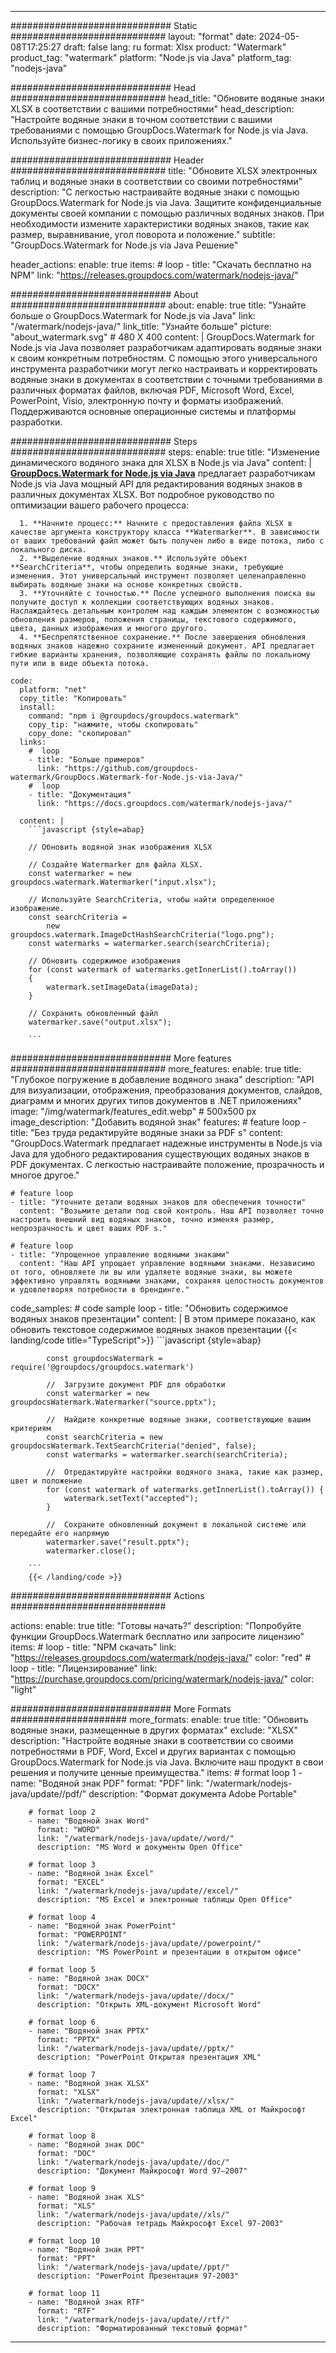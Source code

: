 
---
############################# Static ############################
layout: "format"
date:  2024-05-08T17:25:27
draft: false
lang: ru
format: Xlsx
product: "Watermark"
product_tag: "watermark"
platform: "Node.js via Java"
platform_tag: "nodejs-java"

############################# Head ############################
head_title: "Обновите водяные знаки XLSX в соответствии с вашими потребностями"
head_description: "Настройте водяные знаки в точном соответствии с вашими требованиями с помощью GroupDocs.Watermark for Node.js via Java. Используйте бизнес-логику в своих приложениях."

############################# Header ############################
title: "Обновите XLSX электронных таблиц и водяные знаки в соответствии со своими потребностями" 
description: "С легкостью настраивайте водяные знаки с помощью GroupDocs.Watermark for Node.js via Java. Защитите конфиденциальные документы своей компании с помощью различных водяных знаков. При необходимости измените характеристики водяных знаков, такие как размер, выравнивание, угол поворота и положение."
subtitle: "GroupDocs.Watermark for Node.js via Java Решение" 

header_actions:
  enable: true
  items:
    #  loop
    - title: "Скачать бесплатно на NPM"
      link: "https://releases.groupdocs.com/watermark/nodejs-java/"
      
############################# About ############################
about:
    enable: true
    title: "Узнайте больше о GroupDocs.Watermark for Node.js via Java"
    link: "/watermark/nodejs-java/"
    link_title: "Узнайте больше"
    picture: "about_watermark.svg" # 480 X 400
    content: |
       GroupDocs.Watermark for Node.js via Java позволяет разработчикам адаптировать водяные знаки к своим конкретным потребностям. С помощью этого универсального инструмента разработчики могут легко настраивать и корректировать водяные знаки в документах в соответствии с точными требованиями в различных форматах файлов, включая PDF, Microsoft Word, Excel, PowerPoint, Visio, электронную почту и форматы изображений. Поддерживаются основные операционные системы и платформы разработки.

############################# Steps ############################
steps:
    enable: true
    title: "Изменение динамического водяного знака для XLSX в Node.js via Java"
    content: |
      **[GroupDocs.Watermark for Node.js via Java](https://products.groupdocs.com/watermark/nodejs-java/)** предлагает разработчикам Node.js via Java мощный API для редактирования водяных знаков в различных документах XLSX. Вот подробное руководство по оптимизации вашего рабочего процесса:
      
      1. **Начните процесс:** Начните с предоставления файла XLSX в качестве аргумента конструктору класса **Watermarker**. В зависимости от ваших требований файл может быть получен либо в виде потока, либо с локального диска.
      2. **Выделение водяных знаков.** Используйте объект **SearchCriteria**, чтобы определить водяные знаки, требующие изменения. Этот универсальный инструмент позволяет целенаправленно выбирать водяные знаки на основе конкретных свойств.
      3. **Уточняйте с точностью.** После успешного выполнения поиска вы получите доступ к коллекции соответствующих водяных знаков. Наслаждайтесь детальным контролем над каждым элементом с возможностью обновления размеров, положения страницы, текстового содержимого, цвета, данных изображения и многого другого.
      4. **Беспрепятственное сохранение.** После завершения обновления водяных знаков надежно сохраните измененный документ. API предлагает гибкие варианты хранения, позволяющие сохранять файлы по локальному пути или в виде объекта потока.
   
    code:
      platform: "net"
      copy_title: "Копировать"
      install:
        command: "npm i @groupdocs/groupdocs.watermark"
        copy_tip: "нажмите, чтобы скопировать"
        copy_done: "скопировал"
      links:
        #  loop
        - title: "Больше примеров"
          link: "https://github.com/groupdocs-watermark/GroupDocs.Watermark-for-Node.js-via-Java/"
        #  loop
        - title: "Документация"
          link: "https://docs.groupdocs.com/watermark/nodejs-java/"
          
      content: |
        ```javascript {style=abap}

        // Обновить водяной знак изображения XLSX

        // Создайте Watermarker для файла XLSX.
        const watermarker = new groupdocs.watermark.Watermarker("input.xlsx");

        // Используйте SearchCriteria, чтобы найти определенное изображение.
        const searchCriteria = 
            new groupdocs.watermark.ImageDctHashSearchCriteria("logo.png");
        const watermarks = watermarker.search(searchCriteria);
        
        // Обновить содержимое изображения
        for (const watermark of watermarks.getInnerList().toArray())
        {
            watermark.setImageData(imageData);
        }

        // Сохранить обновленный файл
        watermarker.save("output.xlsx");
        
        ```            

############################# More features ############################
more_features:
  enable: true
  title: "Глубокое погружение в добавление водяного знака"
  description: "API для визуализации, отображения, преобразования документов, слайдов, диаграмм и многих других типов документов в .NET приложениях"
  image: "/img/watermark/features_edit.webp" # 500x500 px
  image_description: "Добавить водяной знак"
  features:
    # feature loop
    - title: "Без труда редактируйте водяные знаки за PDF s"
      content: "GroupDocs.Watermark предлагает надежные инструменты в Node.js via Java для удобного редактирования существующих водяных знаков в PDF документах. С легкостью настраивайте положение, прозрачность и многое другое."

    # feature loop
    - title: "Уточните детали водяных знаков для обеспечения точности"
      content: "Возьмите детали под свой контроль. Наш API позволяет точно настроить внешний вид водяных знаков, точно изменяя размер, непрозрачность и цвет ваших PDF s."

    # feature loop
    - title: "Упрощенное управление водяными знаками"
      content: "Наш API упрощает управление водяными знаками. Независимо от того, обновляете ли вы или удаляете водяные знаки, вы можете эффективно управлять водяными знаками, сохраняя целостность документов и удовлетворяя потребности в брендинге."
      
  code_samples:
    # code sample loop
    - title: "Обновить содержимое водяных знаков презентации"
      content: |
        В этом примере показано, как обновить текстовое содержимое водяных знаков презентации
        {{< landing/code title="TypeScript">}}
        ```javascript {style=abap}
        
            const groupdocsWatermark = require('@groupdocs/groupdocs.watermark')

            //  Загрузите документ PDF для обработки
            const watermarker = new groupdocsWatermark.Watermarker("source.pptx");

            //  Найдите конкретные водяные знаки, соответствующие вашим критериям
            const searchCriteria = new groupdocsWatermark.TextSearchCriteria("denied", false);
            const watermarks = watermarker.search(searchCriteria);
  
            //  Отредактируйте настройки водяного знака, такие как размер, цвет и положение
            for (const watermark of watermarks.getInnerList().toArray()) {
                watermark.setText("accepted");
            }

            //  Сохраните обновленный документ в локальной системе или передайте его напрямую
            watermarker.save("result.pptx");
            watermarker.close();

        ```
        {{< /landing/code >}}


############################# Actions ############################

actions:
  enable: true
  title: "Готовы начать?"
  description: "Попробуйте функции GroupDocs.Watermark бесплатно или запросите лицензию"
  items:
    #  loop
    - title: "NPM скачать"
      link: "https://releases.groupdocs.com/watermark/nodejs-java/"
      color: "red"
        #  loop
    - title: "Лицензирование"
      link: "https://purchase.groupdocs.com/pricing/watermark/nodejs-java/"
      color: "light"


############################# More Formats #####################
more_formats:
    enable: true
    title: "Обновить водяные знаки, размещенные в других форматах"
    exclude: "XLSX"
    description: "Настройте водяные знаки в соответствии со своими потребностями в PDF, Word, Excel и других вариантах с помощью GroupDocs.Watermark for Node.js via Java. Включите наш продукт в свои решения и получите ценные преимущества."
    items: 
        # format loop 1
        - name: "Водяной знак PDF"
          format: "PDF"
          link: "/watermark/nodejs-java/update//pdf/"
          description: "Формат документа Adobe Portable"

        # format loop 2
        - name: "Водяной знак Word"
          format: "WORD"
          link: "/watermark/nodejs-java/update//word/"
          description: "MS Word и документы Open Office"
          
        # format loop 3
        - name: "Водяной знак Excel"
          format: "EXCEL"
          link: "/watermark/nodejs-java/update//excel/"
          description: "MS Excel и электронные таблицы Open Office"

        # format loop 4
        - name: "Водяной знак PowerPoint"
          format: "POWERPOINT"
          link: "/watermark/nodejs-java/update//powerpoint/"
          description: "MS PowerPoint и презентации в открытом офисе"

        # format loop 5
        - name: "Водяной знак DOCX"
          format: "DOCX"
          link: "/watermark/nodejs-java/update//docx/"
          description: "Открыть XML-документ Microsoft Word"
          
        # format loop 6
        - name: "Водяной знак PPTX"
          format: "PPTX"
          link: "/watermark/nodejs-java/update//pptx/"
          description: "PowerPoint Открытая презентация XML"
          
        # format loop 7
        - name: "Водяной знак XLSX"
          format: "XLSX"
          link: "/watermark/nodejs-java/update//xlsx/"
          description: "Открытая электронная таблица XML от Майкрософт Excel"

        # format loop 8
        - name: "Водяной знак DOC"
          format: "DOC"
          link: "/watermark/nodejs-java/update//doc/"
          description: "Документ Майкрософт Word 97—2007"

        # format loop 9
        - name: "Водяной знак XLS"
          format: "XLS"
          link: "/watermark/nodejs-java/update//xls/"
          description: "Рабочая тетрадь Майкрософт Excel 97-2003"

        # format loop 10
        - name: "Водяной знак PPT"
          format: "PPT"
          link: "/watermark/nodejs-java/update//ppt/"
          description: "PowerPoint Презентация 97-2003"

        # format loop 11
        - name: "Водяной знак RTF"
          format: "RTF"
          link: "/watermark/nodejs-java/update//rtf/"
          description: "Форматированный текстовый формат"

---